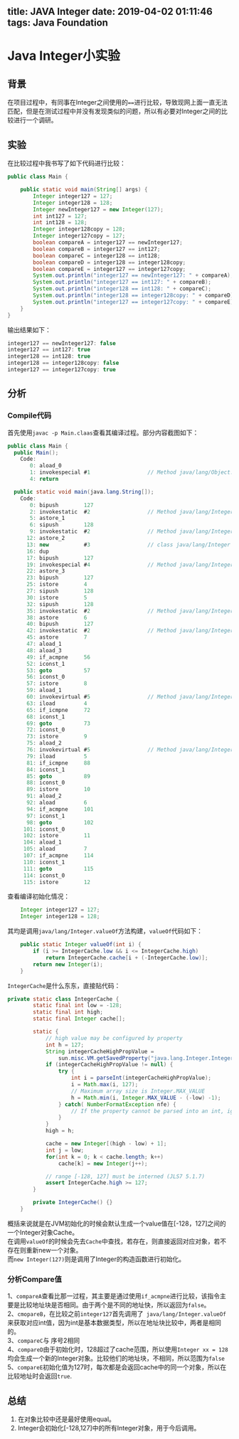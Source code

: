 title: JAVA Integer
date: 2019-04-02 01:11:46
tags: Java Foundation
---

# Java Integer小实验 #
## 背景 ##
在项目过程中，有同事在Integer之间使用的`==`进行比较，导致现网上面一直无法匹配，但是在测试过程中并没有发现类似的问题，所以有必要对Integer之间的比较进行一个调研。
## 实验 ##
在比较过程中我书写了如下代码进行比较：
```java 
public class Main {

    public static void main(String[] args) {
        Integer integer127 = 127;
        Integer integer128 = 128;
        Integer newInteger127 = new Integer(127);
        int int127 = 127;
        int int128 = 128;
        Integer integer128copy = 128;
        Integer integer127copy = 127;
        boolean compareA = integer127 == newInteger127;
        boolean compareB = integer127 == int127;
        boolean compareC = integer128 == int128;
        boolean compareD = integer128 == integer128copy;
        boolean compareE = integer127 == integer127copy;
        System.out.println("integer127 == newInteger127: " + compareA);
        System.out.println("integer127 == int127: " + compareB);
        System.out.println("integer128 == int128: " + compareC);
        System.out.println("integer128 == integer128copy: " + compareD);
        System.out.println("integer127 == integer127copy: " + compareE);
    }
}
```  
输出结果如下：
```JAVA
integer127 == newInteger127: false
integer127 == int127: true
integer128 == int128: true
integer128 == integer128copy: false
integer127 == integer127copy: true
```
## 分析 ##
### Compile代码 ###
首先使用`javac -p Main.claas`查看其编译过程。部分内容截图如下：  
```java
public class Main {
  public Main();
    Code:
       0: aload_0
       1: invokespecial #1                  // Method java/lang/Object."<init>":()V
       4: return

  public static void main(java.lang.String[]);
    Code:
       0: bipush        127
       2: invokestatic  #2                  // Method java/lang/Integer.valueOf:(I)Ljava/lang/Integer;
       5: astore_1
       6: sipush        128
       9: invokestatic  #2                  // Method java/lang/Integer.valueOf:(I)Ljava/lang/Integer;
      12: astore_2
      13: new           #3                  // class java/lang/Integer
      16: dup
      17: bipush        127
      19: invokespecial #4                  // Method java/lang/Integer."<init>":(I)V
      22: astore_3
      23: bipush        127
      25: istore        4
      27: sipush        128
      30: istore        5
      32: sipush        128
      35: invokestatic  #2                  // Method java/lang/Integer.valueOf:(I)Ljava/lang/Integer;
      38: astore        6
      40: bipush        127
      42: invokestatic  #2                  // Method java/lang/Integer.valueOf:(I)Ljava/lang/Integer;
      45: astore        7
      47: aload_1
      48: aload_3
      49: if_acmpne     56
      52: iconst_1
      53: goto          57
      56: iconst_0
      57: istore        8
      59: aload_1
      60: invokevirtual #5                  // Method java/lang/Integer.intValue:()I
      63: iload         4
      65: if_icmpne     72
      68: iconst_1
      69: goto          73
      72: iconst_0
      73: istore        9
      75: aload_2
      76: invokevirtual #5                  // Method java/lang/Integer.intValue:()I
      79: iload         5
      81: if_icmpne     88
      84: iconst_1
      85: goto          89
      88: iconst_0
      89: istore        10
      91: aload_2
      92: aload         6
      94: if_acmpne     101
      97: iconst_1
      98: goto          102
     101: iconst_0
     102: istore        11
     104: aload_1
     105: aload         7
     107: if_acmpne     114
     110: iconst_1
     111: goto          115
     114: iconst_0
     115: istore        12
```
查看编译初始化情况：  
```Java
    Integer integer127 = 127;
    Integer integer128 = 128;
```
其均是调用`java/lang/Integer.valueOf`方法构建，`valueOf`代码如下：  
```java
    public static Integer valueOf(int i) {
        if (i >= IntegerCache.low && i <= IntegerCache.high)
            return IntegerCache.cache[i + (-IntegerCache.low)];
        return new Integer(i);
    }
```
`IntegerCache`是什么东东，直接贴代码：  
```java
private static class IntegerCache {
        static final int low = -128;
        static final int high;
        static final Integer cache[];

        static {
            // high value may be configured by property
            int h = 127;
            String integerCacheHighPropValue =
                sun.misc.VM.getSavedProperty("java.lang.Integer.IntegerCache.high");
            if (integerCacheHighPropValue != null) {
                try {
                    int i = parseInt(integerCacheHighPropValue);
                    i = Math.max(i, 127);
                    // Maximum array size is Integer.MAX_VALUE
                    h = Math.min(i, Integer.MAX_VALUE - (-low) -1);
                } catch( NumberFormatException nfe) {
                    // If the property cannot be parsed into an int, ignore it.
                }
            }
            high = h;

            cache = new Integer[(high - low) + 1];
            int j = low;
            for(int k = 0; k < cache.length; k++)
                cache[k] = new Integer(j++);

            // range [-128, 127] must be interned (JLS7 5.1.7)
            assert IntegerCache.high >= 127;
        }

        private IntegerCache() {}
    }
```
概括来说就是在JVM初始化的时候会默认生成一个value值在[-128，127]之间的一个Integer对象Cache。  
在调用`valueOf`的时候会先去`Cache`中查找，若存在，则直接返回对应对象，若不存在则重新new一个对象。  
而`new Integer(127)`则是调用了Integer的构造函数进行初始化。   
### 分析Compare值 ###
1、`compareA`查看比那一过程，其主要是通过使用`if_acmpne`进行比较，该指令主要是比较地址块是否相同。由于两个是不同的地址快，所以返回为`false`。   
2、`cmopareB`，在比较之前`integer127`首先调用了` java/lang/Integer.valueOf`来获取对应int值，因为int是基本数据类型，所以在地址块比较中，两者是相同的。   
3、`compareC`与 序号2相同   
4、`compareD`由于初始化时，128超过了cache范围，所以使用`Integer xx = 128`均会生成一个新的Integer对象。比较他们的地址块，不相同，所以范围为`false`   
5、`compareE`初始化值为127时，每次都是会返回cache中的同一个对象，所以在比较地址时会返回`true`.   
## 总结 ##
1. 在对象比较中还是最好使用equal。  
2. Integer会初始化[-128,127]中的所有Integer对象，用于今后调用。  
